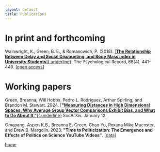 ```yaml
---
layout: default
title: Publications
---
```


# In print and forthcoming

Wainwright, K., Green, B. E., & Romanowich, P. (2018). [[**The Relationship Between Delay and Social Discounting, and Body Mass Index in University Students**]{.underline}](https://link.springer.com/article/10.1007/s40732-018-0287-y). The Psychological Record, 68(4), 441-449. [[open access]](https://www.researchgate.net/publication/325241458_The_Relationship_Between_Delay_and_Social_Discounting_and_Body_Mass_Index_in_University_Students)

# Working papers

Green, Breanna, Will Hobbs, Pedro L. Rodriguez, Arthur Spirling, and Brandon M. Stewart. 2024. [[**"Measuring Distances in High Dimensional Spaces: Why Average Group Vector Comparisons Exhibit Bias, and What to Do About It."**]{.underline}](doi:10.31235/osf.io/g8hxt) SocArXiv. January 12.

Omapang, Aspen K.B., Breanna E. Green, Chao Yu, Roxana Mika Muenster, and Drew B. Margolin. 2023. **"Time to Politicization: The Emergence and Effects of Politics on Science YouTube Videos"**. [[data]](https://doi.org/10.7910/DVN/VMAWN8)

[home](./)
